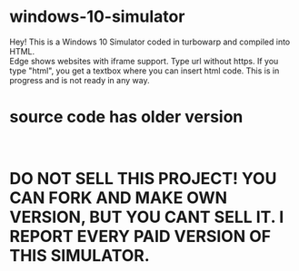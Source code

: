 # windows-10-simulator
Hey! This is a Windows 10 Simulator coded in turbowarp and compiled into HTML.
<br>
Edge shows websites with iframe support. Type url without https. If you type "html", you get a textbox where you can insert html code. This is in progress and is not ready in any way. 
<h1>source code has older version</h1>
<br>
<h1>DO NOT SELL THIS PROJECT! YOU CAN FORK AND MAKE OWN VERSION, BUT YOU CANT SELL IT. I REPORT EVERY PAID VERSION OF THIS SIMULATOR.</h1>


